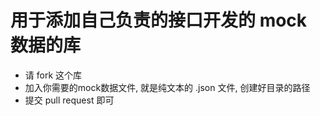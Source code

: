 # 用于添加自己负责的接口开发的 mock 数据的库

- 请 fork 这个库
- 加入你需要的mock数据文件, 就是纯文本的 .json 文件, 创建好目录的路径
- 提交 pull request 即可
